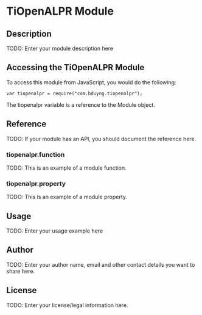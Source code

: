 # TiOpenALPR Module

## Description

TODO: Enter your module description here

## Accessing the TiOpenALPR Module

To access this module from JavaScript, you would do the following:

    var tiopenalpr = require("com.bduyng.tiopenalpr");

The tiopenalpr variable is a reference to the Module object.

## Reference

TODO: If your module has an API, you should document
the reference here.

### tiopenalpr.function

TODO: This is an example of a module function.

### tiopenalpr.property

TODO: This is an example of a module property.

## Usage

TODO: Enter your usage example here

## Author

TODO: Enter your author name, email and other contact
details you want to share here.

## License

TODO: Enter your license/legal information here.
